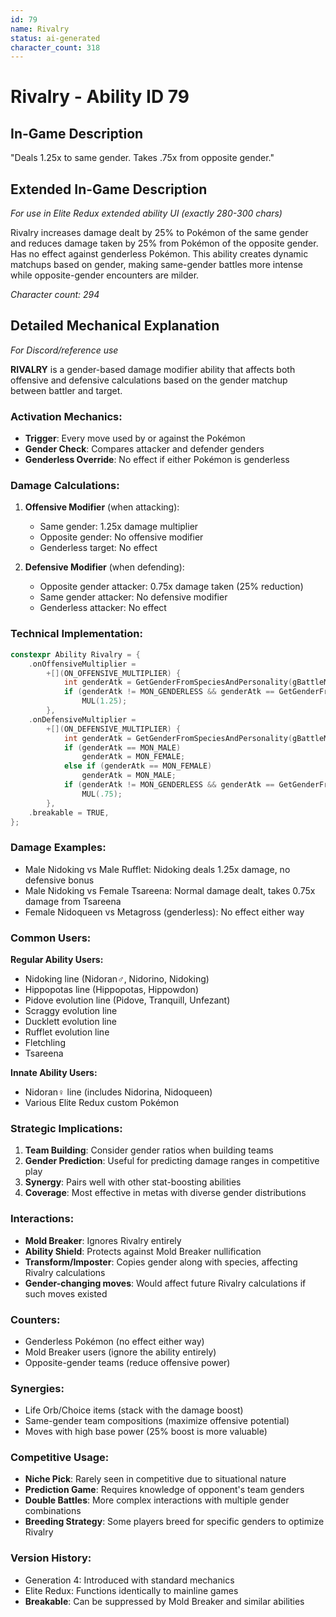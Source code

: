 ```yaml
---
id: 79
name: Rivalry
status: ai-generated
character_count: 318
---
```


# Rivalry - Ability ID 79

## In-Game Description
"Deals 1.25x to same gender. Takes .75x from opposite gender."

## Extended In-Game Description
*For use in Elite Redux extended ability UI (exactly 280-300 chars)*

Rivalry increases damage dealt by 25% to Pokémon of the same gender and reduces damage taken by 25% from Pokémon of the opposite gender. Has no effect against genderless Pokémon. This ability creates dynamic matchups based on gender, making same-gender battles more intense while opposite-gender encounters are milder.

*Character count: 294*

## Detailed Mechanical Explanation
*For Discord/reference use*

**RIVALRY** is a gender-based damage modifier ability that affects both offensive and defensive calculations based on the gender matchup between battler and target.

### Activation Mechanics:
- **Trigger**: Every move used by or against the Pokémon
- **Gender Check**: Compares attacker and defender genders
- **Genderless Override**: No effect if either Pokémon is genderless

### Damage Calculations:

1. **Offensive Modifier** (when attacking):
   - Same gender: 1.25x damage multiplier
   - Opposite gender: No offensive modifier
   - Genderless target: No effect

2. **Defensive Modifier** (when defending):
   - Opposite gender attacker: 0.75x damage taken (25% reduction)
   - Same gender attacker: No defensive modifier
   - Genderless attacker: No effect

### Technical Implementation:
```c
constexpr Ability Rivalry = {
    .onOffensiveMultiplier =
        +[](ON_OFFENSIVE_MULTIPLIER) {
            int genderAtk = GetGenderFromSpeciesAndPersonality(gBattleMons[battler].species, gBattleMons[battler].personality);
            if (genderAtk != MON_GENDERLESS && genderAtk == GetGenderFromSpeciesAndPersonality(gBattleMons[target].species, gBattleMons[target].personality))
                MUL(1.25);
        },
    .onDefensiveMultiplier =
        +[](ON_DEFENSIVE_MULTIPLIER) {
            int genderAtk = GetGenderFromSpeciesAndPersonality(gBattleMons[attacker].species, gBattleMons[attacker].personality);
            if (genderAtk == MON_MALE)
                genderAtk = MON_FEMALE;
            else if (genderAtk == MON_FEMALE)
                genderAtk = MON_MALE;
            if (genderAtk != MON_GENDERLESS && genderAtk == GetGenderFromSpeciesAndPersonality(gBattleMons[battler].species, gBattleMons[battler].personality))
                MUL(.75);
        },
    .breakable = TRUE,
};
```

### Damage Examples:
- Male Nidoking vs Male Rufflet: Nidoking deals 1.25x damage, no defensive bonus
- Male Nidoking vs Female Tsareena: Normal damage dealt, takes 0.75x damage from Tsareena
- Female Nidoqueen vs Metagross (genderless): No effect either way

### Common Users:
**Regular Ability Users:**
- Nidoking line (Nidoran♂, Nidorino, Nidoking)
- Hippopotas line (Hippopotas, Hippowdon)
- Pidove evolution line (Pidove, Tranquill, Unfezant)
- Scraggy evolution line
- Ducklett evolution line
- Rufflet evolution line
- Fletchling
- Tsareena

**Innate Ability Users:**
- Nidoran♀ line (includes Nidorina, Nidoqueen)
- Various Elite Redux custom Pokémon

### Strategic Implications:
1. **Team Building**: Consider gender ratios when building teams
2. **Gender Prediction**: Useful for predicting damage ranges in competitive play
3. **Synergy**: Pairs well with other stat-boosting abilities
4. **Coverage**: Most effective in metas with diverse gender distributions

### Interactions:
- **Mold Breaker**: Ignores Rivalry entirely
- **Ability Shield**: Protects against Mold Breaker nullification
- **Transform/Imposter**: Copies gender along with species, affecting Rivalry calculations
- **Gender-changing moves**: Would affect future Rivalry calculations if such moves existed

### Counters:
- Genderless Pokémon (no effect either way)
- Mold Breaker users (ignore the ability entirely)
- Opposite-gender teams (reduce offensive power)

### Synergies:
- Life Orb/Choice items (stack with the damage boost)
- Same-gender team compositions (maximize offensive potential)
- Moves with high base power (25% boost is more valuable)

### Competitive Usage:
- **Niche Pick**: Rarely seen in competitive due to situational nature
- **Prediction Game**: Requires knowledge of opponent's team genders
- **Double Battles**: More complex interactions with multiple gender combinations
- **Breeding Strategy**: Some players breed for specific genders to optimize Rivalry

### Version History:
- Generation 4: Introduced with standard mechanics
- Elite Redux: Functions identically to mainline games
- **Breakable**: Can be suppressed by Mold Breaker and similar abilities